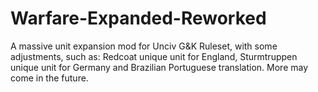 # Warfare-Expanded-Reworked
A massive unit expansion mod for Unciv G&amp;K Ruleset,
with some adjustments, such as:
Redcoat unique unit for England,
Sturmtruppen unique unit for Germany and
Brazilian Portuguese translation.
More may come in the future.


